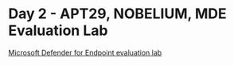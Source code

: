 # Day 2 - APT29, NOBELIUM, MDE Evaluation Lab

[Microsoft Defender for Endpoint evaluation lab](https://learn.microsoft.com/en-us/microsoft-365/security/defender-endpoint/evaluation-lab?view=o365-worldwid)
